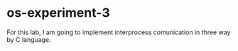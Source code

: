 # os-experiment-3
For this lab, I am going to implement interprocess comunication in three way by C language. 
## 

